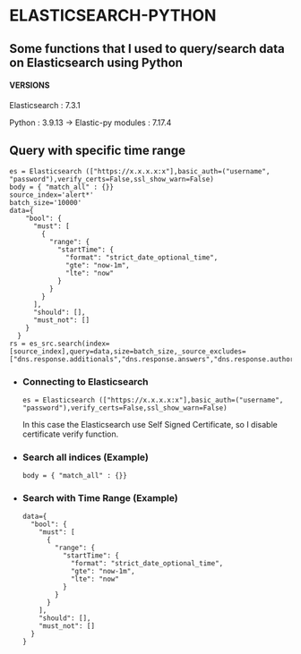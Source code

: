 # ELASTICSEARCH-PYTHON

## Some functions that I used to query/search data on Elasticsearch using Python

#### VERSIONS
Elasticsearch : 7.3.1

Python        : 3.9.13 -> Elastic-py modules : 7.17.4

## Query with specific time range

  ```
  es = Elasticsearch (["https://x.x.x.x:x"],basic_auth=("username", "password"),verify_certs=False,ssl_show_warn=False)
  body = { "match_all" : {}}
  source_index='alert*'
  batch_size='10000'
  data={
      "bool": {
        "must": [
          {
            "range": {
              "startTime": {
                "format": "strict_date_optional_time",
                "gte": "now-1m",
                "lte": "now"
              }
            }
          }
        ],
        "should": [],
        "must_not": []
      }
    }
  rs = es_src.search(index=[source_index],query=data,size=batch_size,_source_excludes=["dns.response.additionals","dns.response.answers","dns.response.authorities"])
  ```



- ### Connecting to Elasticsearch
  ```
  es = Elasticsearch (["https://x.x.x.x:x"],basic_auth=("username", "password"),verify_certs=False,ssl_show_warn=False)
  ```
  In this case the Elasticsearch use Self Signed Certificate, so I disable certificate verify function.

- ### Search all indices (Example)
  ```
  body = { "match_all" : {}}
  ```

- ### Search with Time Range (Example)
  ```
  data={
    "bool": {
      "must": [
        {
          "range": {
            "startTime": {
              "format": "strict_date_optional_time",
              "gte": "now-1m",
              "lte": "now"
            }
          }
        }
      ],
      "should": [],
      "must_not": []
    }
  }
  ```
